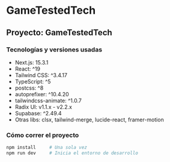 # GameTestedTech

## Proyecto: GameTestedTech

### Tecnologías y versiones usadas

- Next.js: 15.3.1
- React: ^19
- Tailwind CSS: ^3.4.17
- TypeScript: ^5
- postcss: ^8
- autoprefixer: ^10.4.20
- tailwindcss-animate: ^1.0.7
- Radix UI: v1.1.x - v2.2.x
- Supabase: ^2.49.4
- Otras libs: clsx, tailwind-merge, lucide-react, framer-motion

### Cómo correr el proyecto

```bash
npm install     # Una sola vez
npm run dev     # Inicia el entorno de desarrollo
